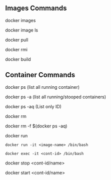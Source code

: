 ## Images Commands

docker images

docker image ls

docker pull <image-name>

docker rmi <image-id>

docker build 


## Container Commands

docker ps     (list all running container)

docker ps -a  (list all running/stooped containers)

docker ps -aq  (List only ID)

docker rm <cont-id>

docker rm -f $(docker ps -aq)

docker run

	docker run -it <image-name> /bin/bash
 
	docker exec -it <cont-id> /bin/bash

docker stop <cont-id/name>

docker start <cont-id/name>
